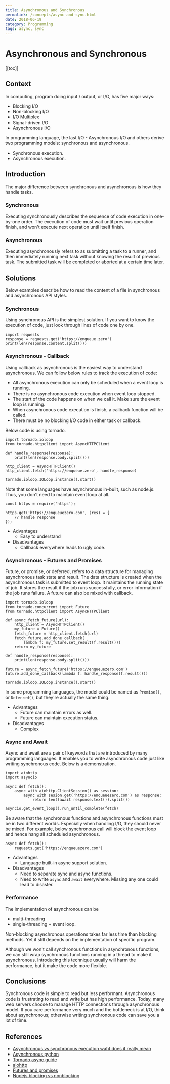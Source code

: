 ```yaml
---
title: Asynchronous and Synchronous
permalink: /concepts/async-and-sync.html
date: 2018-06-19
category: Programming
tags: async, sync
---
```


# Asynchronous and Synchronous

[[toc]]

## Context

In computing, program doing input / output, or I/O, has five major ways:

* Blocking I/O
* Non-blocking I/O
* I/O Multiplex
* Signal-driven I/O
* Asynchronous I/O

In programming language, the last I/O - Asynchronous I/O and others derive two programming models: synchronous and asynchronous.

* Synchronous execution.
* Asynchronous execution.

## Introduction

The major difference between synchronous and asynchronous is how they handle tasks.

### Synchronous

Executing synchronously describes the sequence of code execution in one-by-one order. The execution of code must wait until previous operation finish, and won't execute next operation until itself finish.

### Asynchronous

Executing asynchronously refers to as submitting a task to a runner, and then immediately running next task without knowing the result of previous task. The submitted task will be completed or aborted at a certain time later.

## Solutions

Below examples describe how to read the content of a file in synchronous and asynchronous API styles.

### Synchronous

Using synchronous API is the simplest solution. If you want to know the execution of code, just look through lines of code one by one.

```
import requests
response = requests.get('https://enqueue.zero')
print(len(response.content.split()))
```

### Asynchronous - Callback

Using callback as asynchronous is the easiest way to understand asynchronous. We can follow below rules to track the execution of code:

* All asynchronous execution can only be scheduled when a event loop is running.
* There is no asynchronous code execution when event loop stopped.
* The start of the code happens on when we call it. Make sure the event loop is running.
* When asynchronous code execution is finish, a callback function will be called.
* There must be no blocking I/O code in either task or callback.

Below code is using tornado.

```
import tornado.ioloop
from tornado.httpclient import AsyncHTTPClient

def handle_response(response):
    print(len(response.body.split()))

http_client = AsyncHTTPClient()
http_client.fetch('https://enqueue.zero', handle_response)

tornado.ioloop.IOLoop.instance().start()
```

Note that some languages have asynchronous in-built, such as node.js. Thus, you don't need to maintain event loop at all.

```
const https = require('https');

https.get('https://enqueuezero.com', (res) = {
    // handle response
});
```

* Advantages
    * Easy to understand
* Disadvantages
    * Callback everywhere leads to ugly code.

### Asynchronous - Futures and Promises

Future, or promise, or deferred, refers to a data structure for managing asynchronous task state and result. The data structure is created when the asynchronous task is submitted to event loop. It maintains the running state of job. It stores the result if the job runs successfully, or error information if the job runs failure. A future can also be mixed with callback.

```
import tornado.ioloop
from tornado.concurrent import Future
from tornado.httpclient import AsyncHTTPClient

def async_fetch_future(url):
    http_client = AsyncHTTPClient()
    my_future = Future()
    fetch_future = http_client.fetch(url)
    fetch_future.add_done_callback(
        lambda f: my_future.set_result(f.result()))
    return my_future

def handle_response(response):
    print(len(response.body.split()))

future = async_fetch_future('https://enqueuezero.com')
future.add_done_callback(lambda f: handle_response(f.result()))

tornado.ioloop.IOLoop.instance().start()
```

In some programming languages, the model could be named as `Promise()`, or `Deferred()`, but they're actually the same thing.

* Advantages
    * Future can maintain errors as well.
    * Future can maintain execution status.
* Disadvantages
    * Complex

### Async and Await

Async and await are a pair of keywords that are introduced by many programming languages. It enables you to write asynchronous code just like writing synchronous code. Below is a demonstration.

```
import aiohttp
import asyncio

async def fetch():
    async with aiohttp.ClientSession() as session:
        async with sesion.get('https://enqueuezero.com') as response:
            return len((await response.text()).split())

asyncio.get_event_loop().run_until_complete(fetch)
```

Be aware that the synchronous functions and asynchronous functions must be in two different worlds. Especially when handling I/O, they should never be mixed. For example, below synchronous call will block the event loop and hence hang all scheduled asynchronous.

```
async def fetch():
    requests.get('https://enqueuezero.com')
```

* Advantages
    * Language built-in async support solution.
* Disadvantages
    * Need to separate sync and async functions.
    * Need to write `async` and `await` everywhere. Missing any one could lead to disaster.

### Performance

The implementation of asynchronous can be

* multi-threading
* single-threading + event loop.

Non-blocking asynchronous operations takes far less time than blocking methods. Yet it still depends on the implementation of specific program.

Although we won't call synchronous functions in asynchronous functions, we can still wrap synchronous functions running in a thread to make it asynchronous. Introducing this technique usually will harm the performance, but it make the code more flexible.

## Conclusions

Synchronous code is simple to read but less performant. Asynchronous code is frustrating to read and write but has high performance. Today, many web servers choose to manage HTTP connections through asynchronous model. If you care performance very much and the bottleneck is at I/O, think about asynchronous; otherwise writing synchronous code can save you a lot of time.

## References

* [Asynchronous vs synchronous execution waht does it really mean](https://stackoverflow.com/questions/748175/asynchronous-vs-synchronous-execution-what-does-it-really-mean)
* [Asynchronous python](https://hackernoon.com/asynchronous-python-45df84b82434)
* [Tornado async guide](http://www.tornadoweb.org/en/stable/guide/async.html)
* [aiohttp](https://aiohttp.readthedocs.io/en/stable/)
* [Futures and promises](https://en.wikipedia.org/wiki/Futures_and_promises)
* [Nodejs blocking vs nonblocking](https://nodejs.org/en/docs/guides/blocking-vs-non-blocking/)
